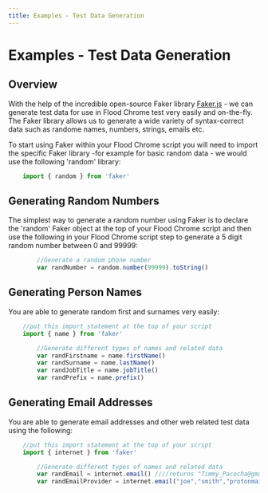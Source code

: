 ```yaml
---
title: Examples - Test Data Generation
---
```


# Examples - Test Data Generation

## Overview

With the help of the incredible open-source Faker library [Faker.js](https://github.com/Marak/faker.js) - we can generate test data for use in Flood Chrome test very easily and on-the-fly. The Faker library allows us to generate a wide variety of syntax-correct data such as randome names, numbers, strings, emails etc.

To start using Faker within your Flood Chrome script you will need to import the specific Faker library -for example for basic random data - we would use the following 'random' library:

```typescript
    import { random } from 'faker'
```

## Generating Random Numbers

The simplest way to generate a random number using Faker is to declare the 'random' Faker object at the top of your Flood Chrome script and then use the following in your Flood Chrome script step to generate a 5 digit random number between 0 and 99999:

```typescript
        //Generate a random phone number
        var randNumber = random.number(99999).toString()
```

## Generating Person Names

You are able to generate random first and surnames very easily:

```typescript
    //put this import statement at the top of your script
    import { name } from 'faker'
```

```typescript
        //Generate different types of names and related data
        var randFirstname = name.firstName()
        var randSurname = name.lastName()
        var randJobTitle = name.jobTitle()
        var randPrefix = name.prefix()
```

## Generating Email Addresses

You are able to generate email addresses and other web related test data using the following:

```typescript
    //put this import statement at the top of your script
    import { internet } from 'faker'
```

```typescript
        //Generate different types of names and related data
        var randEmail = internet.email() ////returns "Timmy_Pacocha@gmail.com"
        var randEmailProvider = internet.email("joe","smith","protonmail.com") //returns "joe.smith@protonmail.com"
```
